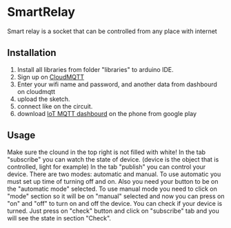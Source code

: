 # SmartRelay
Smart relay is a socket that can be controlled from any place with internet
## Installation
1. Install all libraries from folder "libraries" to arduino IDE.
2. Sign up on [CloudMQTT](https://api.cloudmqtt.com)
2. Enter your wifi name and password, and another data from dashbourd on cloudmqtt
3. upload the sketch.
4. connect like on the circuit.
5. download [loT MQTT dashbourd](https://play.google.com/store/apps/details?id=com.thn.iotmqttdashboard&hl) on the phone from google play
## Usage
Make sure the clound in the top right is not filled with white!
In the tab "subscribe" you can watch the state of device. (device is the object that is controlled, light for example)
In the tab "publish" you can control your device.
There are two modes: automatic and manual. To use automatic you must set up time of turning off and on. Also you need your button to be on the "automatic mode" selected. To use manual mode you need to click on "mode" section so it will be on "manual" selected and now you can press on "on" and "off" to turn on and off the device. 
You can check if your device is turned. Just press on "check" button and click on "subscribe" tab and you will see the state in section "Check".